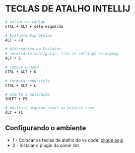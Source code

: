 # TECLAS DE ATALHO INTELLIJ

```bash
# voltar no código
CTRL + ALT + seta-esquerda 

# Evaluate Expression
ALT + F8

# Aletrnativa ao Evaluate
# necessário configurar: file >> settings >> keymap
ALT + E

# remove unused
CTRL + ALT + O

# formata code style
CTRL + ALT + L

# starta a aplicação
SHIFT + F9

# mostra o arquivo atual na project tree
ALT + F1

```

## Configurando o ambiente
- 1 - Colocar as teclas de atalho do vs code. [clique aqui](https://plugins.jetbrains.com/plugin/12062-vscode-keymap)
- 2 - Instalar o plugin do sonar lint.
